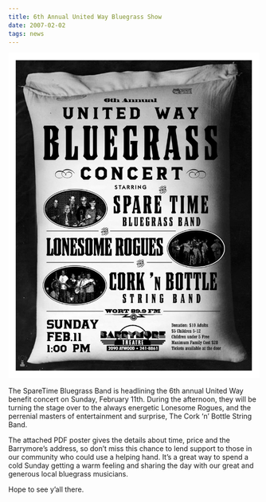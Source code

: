```yaml
---
title: 6th Annual United Way Bluegrass Show
date: 2007-02-02
tags: news
---
```


![image](assets/images/6th.united.way_.show_.jpg)

The SpareTime Bluegrass Band is headlining the 6th annual United Way benefit concert on Sunday, February 11th. During the afternoon, they will be turning the stage over to the always energetic Lonesome Rogues, and the perrenial masters of entertainment and surprise, The Cork ‘n’ Bottle String Band.

The attached PDF poster gives the details about time, price and the Barrymore’s address, so don’t miss this chance to lend support to those in our community who could use a helping hand. It’s a great way to spend a cold Sunday getting a warm feeling and sharing the day with our great and generous local bluegrass musicians.

Hope to see y’all there.
